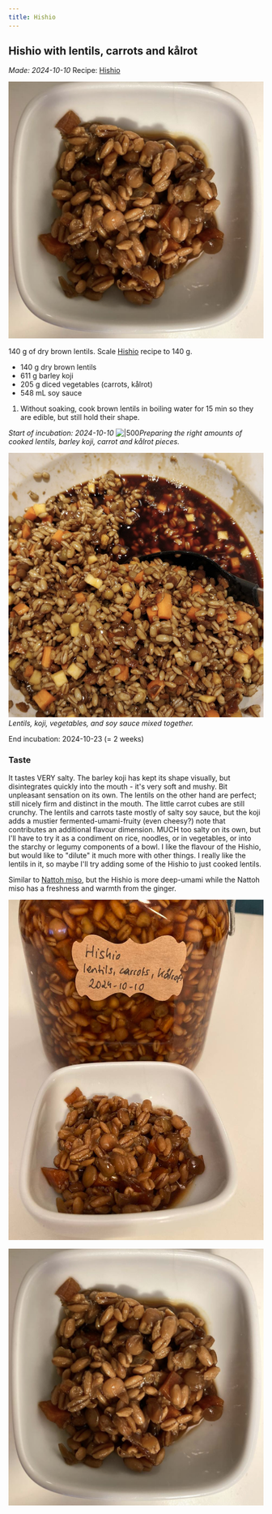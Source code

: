 ```yaml
---
title: Hishio
---
```

## Hishio with lentils, carrots and kålrot
_Made: 2024-10-10_
Recipe: [Hishio](projects/fermentation/Koji%20recipes.md#Hishio)

![500](projects/attachments/Pasted%20image%2020241117122532.png)

140 g of dry brown lentils. Scale [Hishio](projects/fermentation/Koji%20recipes.md#Hishio%20moromi) recipe to 140 g.
- 140 g dry brown lentils
- 611 g barley koji
- 205 g diced vegetables (carrots, kålrot)
- 548 mL soy sauce

1. Without soaking, cook brown lentils in boiling water for 15 min so they are edible, but still hold their shape. 


_Start of incubation: 2024-10-10_
![|500](projects/attachments/Pasted%20image%2020241013112802.png)_Preparing the right amounts of cooked lentils, barley koji, carrot and kålrot pieces._

![|500](projects/attachments/Pasted%20image%2020241013112903.png)
_Lentils, koji, vegetables, and soy sauce mixed together._


End incubation: 2024-10-23 (= 2 weeks)

### Taste
It tastes VERY salty. The barley koji has kept its shape visually, but disintegrates quickly into the mouth - it's very soft and mushy. Bit unpleasant sensation on its own. 
The lentils on the other hand are perfect; still nicely firm and distinct in the mouth. The little carrot cubes are still crunchy. 
The lentils and carrots taste mostly of salty soy sauce, but the koji adds a mustier fermented-umami-fruity (even cheesy?) note that contributes an additional flavour dimension. 
MUCH too salty on its own, but I'll have to try it as a condiment on rice, noodles, or in vegetables, or into the starchy or legumy components of a bowl. I like the flavour of the Hishio, but would like to "dilute" it much more with other things. 
I really like the lentils in it, so maybe I'll try adding some of the Hishio to just cooked lentils. 

Similar to [Nattoh miso](projects/fermentation/Nattoh%20miso.md), but the Hishio is more deep-umami while the Nattoh miso has a freshness and warmth from the ginger. 

![400](projects/attachments/telegram-cloud-photo-size-4-5839017831893681642-y.jpg)

![400](projects/attachments/Pasted%20image%2020241117122532.png)
